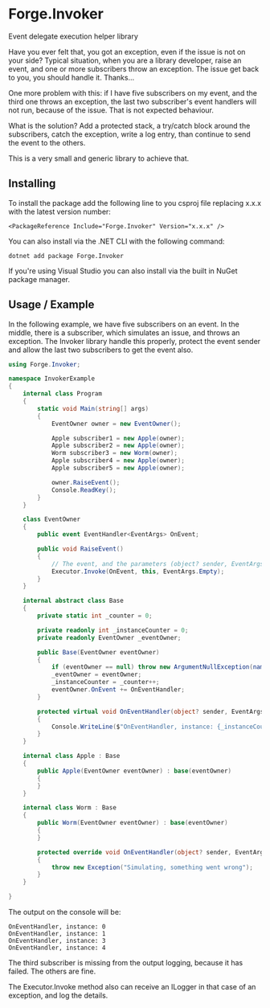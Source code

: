 # Forge.Invoker
Event delegate execution helper library

Have you ever felt that, you got an exception, even if the issue is not on your side? 
Typical situation, when you are a library developer, raise an event, and one or more subscribers throw an exception. The issue get back to you, you should handle it. Thanks...

One more problem with this: if I have five subscribers on my event, and the third one throws an exception, the last two subscriber's event handlers will not run, because of the issue. That is not expected behaviour.

What is the solution? Add a protected stack, a try/catch block around the subscribers, catch the exception, write a log entry, than continue to send the event
to the others.

This is a very small and generic library to achieve that.


## Installing

To install the package add the following line to you csproj file replacing x.x.x with the latest version number:

```
<PackageReference Include="Forge.Invoker" Version="x.x.x" />
```

You can also install via the .NET CLI with the following command:

```
dotnet add package Forge.Invoker
```

If you're using Visual Studio you can also install via the built in NuGet package manager.

## Usage / Example

In the following example, we have five subscribers on an event. In the middle, there is a subscriber, which simulates an issue,
and throws an exception. The Invoker library handle this properly, protect the event sender and allow the last two subscribers
to get the event also.

```c#
using Forge.Invoker;

namespace InvokerExample
{
    internal class Program
    {
        static void Main(string[] args)
        {
            EventOwner owner = new EventOwner();

            Apple subscriber1 = new Apple(owner);
            Apple subscriber2 = new Apple(owner);
            Worm subscriber3 = new Worm(owner);
            Apple subscriber4 = new Apple(owner);
            Apple subscriber5 = new Apple(owner);

            owner.RaiseEvent();
            Console.ReadKey();
        }
    }

    class EventOwner
    {
        public event EventHandler<EventArgs> OnEvent;

        public void RaiseEvent()
        {
            // The event, and the parameters (object? sender, EventArgs e)
            Executor.Invoke(OnEvent, this, EventArgs.Empty);
        }
    }

    internal abstract class Base
    {
        private static int _counter = 0;

        private readonly int _instanceCounter = 0;
        private readonly EventOwner _eventOwner;

        public Base(EventOwner eventOwner)
        {
            if (eventOwner == null) throw new ArgumentNullException(nameof(eventOwner));
            _eventOwner = eventOwner;
            _instanceCounter = _counter++;
            eventOwner.OnEvent += OnEventHandler;
        }

        protected virtual void OnEventHandler(object? sender, EventArgs e)
        {
            Console.WriteLine($"OnEventHandler, instance: {_instanceCounter}");
        }
    }

    internal class Apple : Base
    {
        public Apple(EventOwner eventOwner) : base(eventOwner)
        {
        }
    }

    internal class Worm : Base
    {
        public Worm(EventOwner eventOwner) : base(eventOwner)
        {
        }

        protected override void OnEventHandler(object? sender, EventArgs e)
        {
            throw new Exception("Simulating, something went wrong");
        }
    }

}
```

The output on the console will be:

```
OnEventHandler, instance: 0
OnEventHandler, instance: 1
OnEventHandler, instance: 3
OnEventHandler, instance: 4
```

The third subscriber is missing from the output logging, because it has failed. The others are fine.

The Executor.Invoke method also can receive an ILogger in that case of an exception, and log the details.
